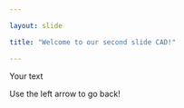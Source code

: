 ```yaml
---

layout: slide

title: "Welcome to our second slide CAD!"

---
```


Your text

Use the left arrow to go back!
